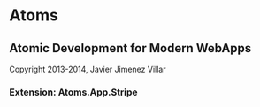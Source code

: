 # Atoms
## Atomic Development for Modern WebApps
Copyright 2013-2014, Javier Jimenez Villar

### Extension: Atoms.App.Stripe
